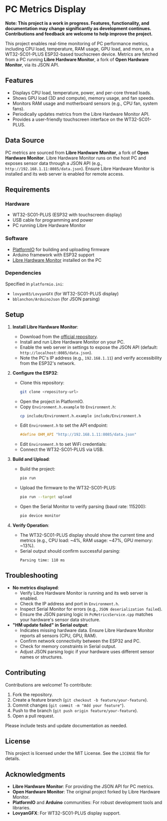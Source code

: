 # PC Metrics Display

**Note: This project is a work in progress. Features, functionality, and documentation may change significantly as development continues. Contributions and feedback are welcome to help improve the project.**

This project enables real-time monitoring of PC performance metrics, including CPU load, temperature, RAM usage, GPU load, and more, on a WT32-SC01-PLUS ESP32-based touchscreen device. Metrics are fetched from a PC running **Libre Hardware Monitor**, a fork of **Open Hardware Monitor**, via its JSON API.

## Features
- Displays CPU load, temperature, power, and per-core thread loads.
- Shows GPU load (3D and compute), memory usage, and fan speeds.
- Monitors RAM usage and motherboard sensors (e.g., CPU fan, system fans).
- Periodically updates metrics from the Libre Hardware Monitor API.
- Provides a user-friendly touchscreen interface on the WT32-SC01-PLUS.

## Data Source
PC metrics are sourced from **Libre Hardware Monitor**, a fork of **Open Hardware Monitor**. Libre Hardware Monitor runs on the host PC and exposes sensor data through a JSON API (e.g., `http://192.168.1.11:8085/data.json`). Ensure Libre Hardware Monitor is installed and its web server is enabled for remote access.

## Requirements

### Hardware
- WT32-SC01-PLUS (ESP32 with touchscreen display)
- USB cable for programming and power
- PC running Libre Hardware Monitor

### Software
- [PlatformIO](https://platformio.org/) for building and uploading firmware
- Arduino framework with ESP32 support
- [Libre Hardware Monitor](https://github.com/LibreHardwareMonitor/LibreHardwareMonitor) installed on the PC

### Dependencies
Specified in `platformio.ini`:
- `lovyan03/LovyanGFX` (for WT32-SC01-PLUS display)
- `bblanchon/ArduinoJson` (for JSON parsing)

## Setup

1. **Install Libre Hardware Monitor**:
   - Download from the [official repository](https://github.com/LibreHardwareMonitor/LibreHardwareMonitor).
   - Install and run Libre Hardware Monitor on your PC.
   - Enable the web server in settings to expose the JSON API (default: `http://localhost:8085/data.json`).
   - Note the PC's IP address (e.g., `192.168.1.11`) and verify accessibility from the ESP32's network.

2. **Configure the ESP32**:
   - Clone this repository:
     ```bash
     git clone <repository-url>
     ```
   - Open the project in PlatformIO.
   - Copy `Environment.h.example` to `Environment.h`:
     ```bash
     cp include/Environment.h.example include/Environment.h
     ```
   - Edit `Environment.h` to set the API endpoint:
     ```cpp
     #define OHM_API "http://192.168.1.11:8085/data.json"
     ```
   - Edit `Environment.h` to set WiFi credentials:  
   - Connect the WT32-SC01-PLUS via USB.

3. **Build and Upload**:
   - Build the project:
     ```bash
     pio run
     ```
   - Upload the firmware to the WT32-SC01-PLUS:
     ```bash
     pio run --target upload
     ```
   - Open the Serial Monitor to verify parsing (baud rate: 115200):
     ```bash
     pio device monitor
     ```

4. **Verify Operation**:
   - The WT32-SC01-PLUS display should show the current time and metrics (e.g., CPU load: ~4%, RAM usage: ~47%, GPU memory: ~13%).
   - Serial output should confirm successful parsing:
     ```
     Parsing time: 110 ms
     ```

## Troubleshooting

- **No metrics displayed**:
  - Verify Libre Hardware Monitor is running and its web server is enabled.
  - Check the IP address and port in `Environment.h`.
  - Inspect Serial Monitor for errors (e.g., `JSON deserialization failed`).
  - Ensure the JSON parsing logic in `PcMetricsService.cpp` matches your hardware's sensor data structure.
- **"HM update failed" in Serial output**:
  - Indicates missing hardware data. Ensure Libre Hardware Monitor reports all sensors (CPU, GPU, RAM).
  - Confirm network connectivity between the ESP32 and PC.
  - Check for memory constraints in Serial output.
  - Adjust JSON parsing logic if your hardware uses different sensor names or structures.

## Contributing

Contributions are welcome! To contribute:
1. Fork the repository.
2. Create a feature branch (`git checkout -b feature/your-feature`).
3. Commit changes (`git commit -m "Add your feature"`).
4. Push to the branch (`git push origin feature/your-feature`).
5. Open a pull request.

Please include tests and update documentation as needed.

## License

This project is licensed under the MIT License. See the `LICENSE` file for details.

## Acknowledgments

- **Libre Hardware Monitor**: For providing the JSON API for PC metrics.
- **Open Hardware Monitor**: The original project forked by Libre Hardware Monitor.
- **PlatformIO** and **Arduino** communities: For robust development tools and libraries.
- **LovyanGFX**: For WT32-SC01-PLUS display support.